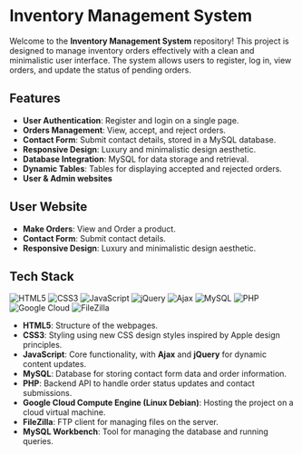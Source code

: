 # Inventory Management System

Welcome to the **Inventory Management System** repository! This project is designed to manage inventory orders effectively with a clean and minimalistic user interface. The system allows users to register, log in, view orders, and update the status of pending orders.

## Features

- **User Authentication**: Register and login on a single page.
- **Orders Management**: View, accept, and reject orders.
- **Contact Form**: Submit contact details, stored in a MySQL database.
- **Responsive Design**: Luxury and minimalistic design aesthetic.
- **Database Integration**: MySQL for data storage and retrieval.
- **Dynamic Tables**: Tables for displaying accepted and rejected orders.
- **User & Admin websites**

## User Website 

- **Make Orders**: View and Order a product.
- **Contact Form**: Submit contact details.
- **Responsive Design**: Luxury and minimalistic design aesthetic.

## Tech Stack

![HTML5](https://img.shields.io/badge/HTML5-E34F26?style=for-the-badge&logo=html5&logoColor=white)
![CSS3](https://img.shields.io/badge/CSS3-1572B6?style=for-the-badge&logo=css3&logoColor=white)
![JavaScript](https://img.shields.io/badge/JavaScript-F7DF1E?style=for-the-badge&logo=javascript&logoColor=black)
![jQuery](https://img.shields.io/badge/jQuery-0769AD?style=for-the-badge&logo=jquery&logoColor=white)
![Ajax](https://img.shields.io/badge/Ajax-FFD700?style=for-the-badge&logo=javascript&logoColor=black)
![MySQL](https://img.shields.io/badge/MySQL-4479A1?style=for-the-badge&logo=mysql&logoColor=white)
![PHP](https://img.shields.io/badge/PHP-777BB4?style=for-the-badge&logo=php&logoColor=white)
![Google Cloud](https://img.shields.io/badge/Google%20Cloud-4285F4?style=for-the-badge&logo=google-cloud&logoColor=white)
![FileZilla](https://img.shields.io/badge/FileZilla-BF0000?style=for-the-badge&logo=filezilla&logoColor=white)

- **HTML5**: Structure of the webpages.
- **CSS3**: Styling using new CSS design styles inspired by Apple design principles.
- **JavaScript**: Core functionality, with **Ajax** and **jQuery** for dynamic content updates.
- **MySQL**: Database for storing contact form data and order information.
- **PHP**: Backend API to handle order status updates and contact submissions.
- **Google Cloud Compute Engine (Linux Debian)**: Hosting the project on a cloud virtual machine.
- **FileZilla**: FTP client for managing files on the server.
- **MySQL Workbench**: Tool for managing the database and running queries.